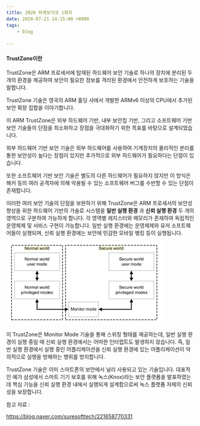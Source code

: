 ```yaml
---
title: 2020 하계모각코 1회차
date: 2020-07-21 14:15:00 +0900
tags:
    - blog

---
```


#### TrustZone이란

TrustZone은 ARM 프로세서에 탑재된 하드웨어 보안 기술로 하나의 장치에 분리된 두 개의 환경을 제공하여
보안이 필요한 정보를 격리된 환경에서 안전하게 보호하는 기술을 말합니다.

TrustZone 기술은 영국의 ARM 홀딩 사에서 개발한 ARMv6 이상의 CPU에서 추가된 보안 확장 집합을 이야기합니다.

이 ARM TrustZone은 외부 하드웨어 기반, 내부 보안칩 기반, 그리고 소프트웨어 기반 보안 기술들의 단점을 최소화하고 장점을 극대화하기 위한 목표를 바탕으로 설계되었습니다.

외부 하드웨어 기반 보안 기술은 외부 하드웨어를 사용하여 기계장치의 물리적인 분리를 통한 보안성이 높다는 장점이 있지만 추가적으로 외부 하드웨어가 필요하다는 단점이 있습니다.

또한 소프트웨어 기반 보안 기술은 별도의 다른 하드웨어가 필요하지 않지만 이 방식은 해커 등의 여러 공격자에 의해 악용될 수 있는 소프트웨어 버그를 수반할 수 있는 단점이 존재합니다.

이러한 여러 보안 기술의 단점을 보완하기 위해 TrustZone은 ARM 프로세서의 보안성 향상을 위한 하드웨어 기반의 가술로 시스템을 **일반 실행 환경** 과 **신뢰 실행 환경** 두 개의 영역으로 구분하여 가능하게 합니다. 각 영역별 레지스터와 메모리가 존재하여 독립적인 운영체제 및 서비스 구현이 가능합니다. 일반 실행 환경에는 운영체제와 유저 소프트웨어들이 실행되며, 신뢰 실행 환경에는 보안에 민감한 모바일 뱅킹 등이 실행됩니다.

![복습](/MO/1/1.JPG)

이 TrustZone은 Monitor Mode 기술을 통해 스위칭 형태를 제공하는데, 일반 실행 환경이 실행 중일 때 신뢰 실행 환경에서는 어떠한 인터럽트도 발생하지 않습니다. 즉, 일반 실행 환경에서 실행 중인 어플리케이션을 신뢰 실행 환경에 있는 어플리케이션이 악의적으로 실행을 방해하는 행위를 방지합니다.

TrustZone 기술은 이미 스마트폰의 보안에서 널리 사용되고 있는 기술입니다. 대표적인 예가 삼성에서 스마트 기기 보호를 위해 녹스(Knox)라는 보안 플랫폼을 발표하였는데 핵심 기능을 신뢰 실행 환경 내에서 실행되게 설계함으로써 녹스 플랫폼 자체의 신뢰성을 보장합니다.

참고 자료 : 

https://blog.naver.com/suresofttech/221658770331